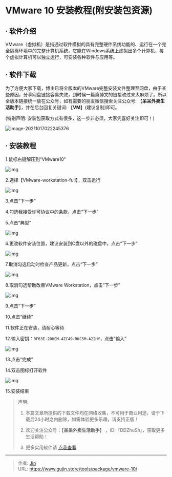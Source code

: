 # VMware 10 安装教程(附安装包资源)


## · 软件介绍
VMware（虚拟机）是指通过软件模拟的具有完整硬件系统功能的、运行在一个完全隔离环境中的完整计算机系统，它能在Windows系统上虚拟出多个计算机，每个虚拟计算机可以独立运行，可安装各种软件与应用等。


## · 软件下载
为了方便大家下载，博主已将全版本的VMware完整安装文件整理至网盘，由于某些原因，分享网盘链接容易失效，到时候一篇篇博文的链接改过来太麻烦了。所以全版本链接统一放在公众号，如有需要的朋友微信搜索关注公众号: 【**呆呆外卖生活助手**】，并在后台回复关键词: 【**VM**】(建议复制)即可。

(特别声明: 安装包获取方式有很多，这一步非必须，大家凭喜好关注即可！)

![image-20211017022245376](https://img.gujin.store/img/image-20211017022245376.png)

## · 安装教程

1.鼠标右键解压到“VMware10”

![img](https://img.gujin.store/img/v2-035424c4eb54813f68606e6d6b21b81b_720w.png)

2.选择【VMware-workstation-full】，双击运行

![img](https://img.gujin.store/img/v2-f94aeed13d91de5dd79a07e685be21fa_720w.png)

3.点击“下一步”

4.勾选我接受许可协议中的条款，点击“下一步”

5.点击“典型”

![img](https://img.gujin.store/img/v2-a10db7b0d8551bc68671e2d18e8c725e_720w.png)

6.更改软件安装位置，建议安装到C盘以外的磁盘中，点击“下一步”

![img](https://img.gujin.store/img/v2-cf028f97b1db0fed10f291a55b335f89_720w.png)

7.取消勾选启动时检查产品更新，点击“下一步”

![img](https://img.gujin.store/img/v2-9f470baa4c2da2d892a16aa91db3becb_720w.png)

8.取消勾选帮助改善VMware Workstation，点击“下一步”

![img](https://img.gujin.store/img/v2-888cd901abebadde0572929eaa890657_720w.png)

9.点击“下一步”

10.点击“继续”

11.软件正在安装，请耐心等待

12.输入密钥：`0F63E-20HEM-4ZC49-RKC5M-A22HY`，点击“输入”

![img](https://img.gujin.store/img/v2-e97495d5d0b501c5b37c5fff690841b1_720w.png)

13.点击“完成”

14.双击图标打开软件

![img](https://img.gujin.store/img/v2-96f9a8366e5082f0e6c5140f739b208b_720w.png)



15.安装结束




> 声明: 
>
> 1. 本篇文章所提供的下载文件均在网络收集，不可用于商业用途，请于下载后24小时之内删除，如需体验更多乐趣，请支持正版！
>
> 2. 欢迎关注公众号：【**呆呆外卖生活助手**】 ，ID:『DDZhuSh』，获取更多生活帮助！
>
> 3. 更多实用软件请  [点我查看](/tools)

---

> 作者: [Jin](https://img.gujin.store/img/favicon.ico)  
> URL: https://www.gujin.store/tools/package/vmware-10/  

